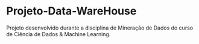 # Projeto-Data-WareHouse
Projeto desenvolvido durante a disciplina de Mineração de Dados do curso de Ciência de Dados &amp; Machine Learning.
